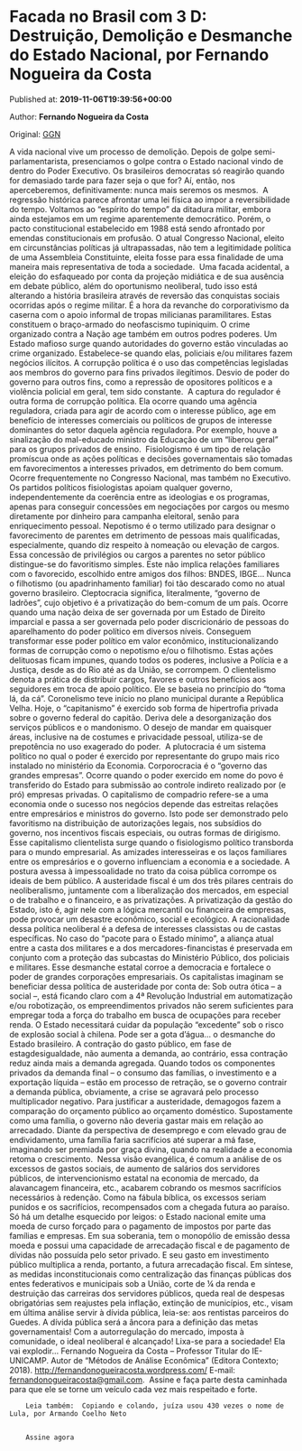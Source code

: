 
# Facada no Brasil com 3 D: Destruição, Demolição e Desmanche do Estado Nacional, por Fernando Nogueira da Costa

Published at: **2019-11-06T19:39:56+00:00**

Author: **Fernando Nogueira da Costa**

Original: [GGN](https://jornalggn.com.br/artigos/facada-no-brasil-com-3-d-destruicao-demolicao-e-desmanche-do-estado-nacional-por-fernando-nogueira-da-costa/)

A vida nacional vive um processo de demolição. Depois de golpe semi-parlamentarista, presenciamos o golpe contra o Estado nacional vindo de dentro do Poder Executivo. Os brasileiros democratas só reagirão quando for demasiado tarde para fazer seja o que for? Aí, então, nos aperceberemos, definitivamente: nunca mais seremos os mesmos. 
A regressão histórica parece afrontar uma lei física ao impor a reversibilidade do tempo. Voltamos ao “espírito do tempo” da ditadura militar, embora ainda estejamos em um regime aparentemente democrático. Porém, o pacto constitucional estabelecido em 1988 está sendo afrontado por emendas constitucionais em profusão. O atual Congresso Nacional, eleito em circunstâncias políticas já ultrapassadas, não tem a legitimidade política de uma Assembleia Constituinte, eleita fosse para essa finalidade de uma maneira mais representativa de toda a sociedade. 
Uma facada acidental, a eleição do esfaqueado por conta da projeção midiática e de sua ausência em debate público, além do oportunismo neoliberal, tudo isso está alterando a história brasileira através de reversão das conquistas sociais ocorridas após o regime militar. É a hora da revanche do corporativismo da caserna com o apoio informal de tropas milicianas paramilitares. Estas constituem o braço-armado do neofascismo tupiniquim. O crime organizado contra a Nação age também em outros podres poderes.
Um Estado mafioso surge quando autoridades do governo estão vinculadas ao crime organizado. Estabelece-se quando elas, policiais e/ou militares fazem negócios ilícitos.
A corrupção política é o uso das competências legisladas aos membros do governo para fins privados ilegítimos. Desvio de poder do governo para outros fins, como a repressão de opositores políticos e a violência policial em geral, tem sido constante. 
A captura do regulador é outra forma de corrupção política. Ela ocorre quando uma agência reguladora, criada para agir de acordo com o interesse público, age em benefício de interesses comerciais ou políticos de grupos de interesse dominantes do setor daquela agência reguladora. Por exemplo, houve a sinalização do mal-educado ministro da Educação de um “liberou geral” para os grupos privados de ensino. 
Fisiologismo é um tipo de relação promíscua onde as ações políticas e decisões governamentais são tomadas em favorecimentos a interesses privados, em detrimento do bem comum. Ocorre frequentemente no Congresso Nacional, mas também no Executivo. Os partidos políticos fisiologistas apoiam qualquer governo, independentemente da coerência entre as ideologias e os programas, apenas para conseguir concessões em negociações por cargos ou mesmo diretamente por dinheiro para campanha eleitoral, senão para enriquecimento pessoal.
Nepotismo é o termo utilizado para designar o favorecimento de parentes em detrimento de pessoas mais qualificadas, especialmente, quando diz respeito à nomeação ou elevação de cargos. Essa concessão de privilégios ou cargos a parentes no setor público distingue-se do favoritismo simples. Este não implica relações familiares com o favorecido, escolhido entre amigos dos filhos: BNDES, IBGE… Nunca o filhotismo (ou apadrinhamento familiar) foi tão descarado como no atual governo brasileiro.
Cleptocracia significa, literalmente, “governo de ladrões”, cujo objetivo é a privatização do bem-comum de um país. Ocorre quando uma nação deixa de ser governada por um Estado de Direito imparcial e passa a ser governada pelo poder discricionário de pessoas do aparelhamento do poder político em diversos níveis. Conseguem transformar esse poder político em valor econômico, institucionalizando formas de corrupção como o nepotismo e/ou o filhotismo. Estas ações delituosas ficam impunes, quando todos os poderes, inclusive a Polícia e a Justiça, desde as do Rio até as da União, se corrompem.
O clientelismo denota a prática de distribuir cargos, favores e outros benefícios aos seguidores em troca de apoio político. Ele se baseia no princípio do “toma lá, da cá”.
Coronelismo teve início no plano municipal durante a República Velha. Hoje, o “capitanismo” é exercido sob forma de hipertrofia privada sobre o governo federal do capitão. Deriva dele a desorganização dos serviços públicos e o mandonismo. O desejo de mandar em quaisquer áreas, inclusive na de costumes e privacidade pessoal, utiliza-se de prepotência no uso exagerado do poder. 
A plutocracia é um sistema político no qual o poder é exercido por representante do grupo mais rico instalado no ministério da Economia. Corporocracia é o “governo das grandes empresas”. Ocorre quando o poder exercido em nome do povo é transferido do Estado para submissão ao controle indireto realizado por (e pró) empresas privadas.
O capitalismo de compadrio refere-se a uma economia onde o sucesso nos negócios depende das estreitas relações entre empresários e ministros do governo. Isto pode ser demonstrado pelo favoritismo na distribuição de autorizações legais, nos subsídios do governo, nos incentivos fiscais especiais, ou outras formas de dirigismo. 
Esse capitalismo clientelista surge quando o fisiologismo político transborda para o mundo empresarial. As amizades interesseiras e os laços familiares entre os empresários e o governo influenciam a economia e a sociedade. A postura avessa à impessoalidade no trato da coisa pública corrompe os ideais de bem público.
A austeridade fiscal é um dos três pilares centrais do neoliberalismo, juntamente com a liberalização dos mercados, em especial o de trabalho e o financeiro, e as privatizações. A privatização da gestão do Estado, isto é, agir nele com a lógica mercantil ou financeira de empresas, pode provocar um desastre econômico, social e ecológico.
A racionalidade dessa política neoliberal é a defesa de interesses classistas ou de castas específicas. No caso do “pacote para o Estado mínimo”, a aliança atual entre a casta dos militares e a dos mercadores-financistas é preservada em conjunto com a proteção das subcastas do Ministério Público, dos policiais e militares. Esse desmanche estatal corroe a democracia e fortalece o poder de grandes corporações empresariais.
Os capitalistas imaginam se beneficiar dessa política de austeridade por conta de:
Sob outra ótica – a social –, está ficando claro com a 4ª Revolução Industrial em automatização e/ou robotização, os empreendimentos privados não serem suficientes para empregar toda a força do trabalho em busca de ocupações para receber renda. O Estado necessitará cuidar da população “excedente” sob o risco de explosão social à chilena. Pode ser a gota d’água… o desmanche do Estado brasileiro.
A contração do gasto público, em fase de estagdesigualdade, não aumenta a demanda, ao contrário, essa contração reduz ainda mais a demanda agregada. Quando todos os componentes privados da demanda final – o consumo das famílias, o investimento e a exportação líquida – estão em processo de retração, se o governo contrair a demanda pública, obviamente, a crise se agravará pelo processo multiplicador negativo.
Para justificar a austeridade, demagogos fazem a comparação do orçamento público ao orçamento doméstico. Supostamente como uma família, o governo não deveria gastar mais em relação ao arrecadado. Diante da perspectiva de desemprego e com elevado grau de endividamento, uma família faria sacrifícios até superar a má fase, imaginando ser premiada por graça divina, quando na realidade a economia retoma o crescimento. 
Nessa visão evangélica, é comum a análise de os excessos de gastos sociais, de aumento de salários dos servidores públicos, de intervencionismo estatal na economia de mercado, da alavancagem financeira, etc., acabarem cobrando os mesmos sacrifícios necessários à redenção. Como na fábula bíblica, os excessos seriam punidos e os sacrifícios, recompensados com a chegada futura ao paraíso. 
Só há um detalhe esquecido por leigos: o Estado nacional emite uma moeda de curso forçado para o pagamento de impostos por parte das famílias e empresas. Em sua soberania, tem o monopólio de emissão dessa moeda e possui uma capacidade de arrecadação fiscal e de pagamento de dívidas não possuída pelo setor privado. E seu gasto em investimento público multiplica a renda, portanto, a futura arrecadação fiscal.
Em síntese, as medidas inconstitucionais como centralização das finanças públicas dos entes federativos e municipais sob a União, corte de ¼ da renda e destruição das carreiras dos servidores públicos, queda real de despesas obrigatórias sem reajustes pela inflação, extinção de municípios, etc., visam em última análise servir à dívida pública, leia-se: aos rentistas parceiros do Guedes. A dívida pública será a âncora para a definição das metas governamentais! Com a autorregulação do mercado, imposta à comunidade, o ideal neoliberal é alcançado! Lixa-se para a sociedade! Ela vai explodir…
Fernando Nogueira da Costa – Professor Titular do IE-UNICAMP. Autor de “Métodos de Análise Econômica” (Editora Contexto; 2018). http://fernandonogueiracosta.wordpress.com/ E-mail: fernandonogueiracosta@gmail.com. 
Assine e faça parte desta caminhada para que ele se torne um veículo cada vez mais respeitado e forte.

        Leia também:  Copiando e colando, juíza usou 430 vezes o nome de Lula, por Armando Coelho Neto
      

        Assine agora
      
